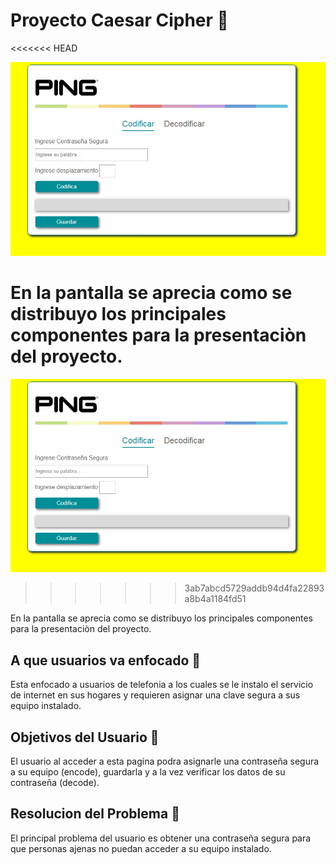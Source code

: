 # Proyecto Caesar Cipher 📄
<<<<<<< HEAD

![image](https://github.com/Daianatk/LIM009-Cipher/blob/master/img/pantalla.jpg)

En la pantalla  se aprecia como se distribuyo los principales componentes para la presentaciòn del proyecto.
=======

![image](https://github.com/Daianatk/LIM009-Cipher/blob/master/img/pantalla.jpg)
>>>>>>> 3ab7abcd5729addb94d4fa22893a8b4a1184fd51

En la pantalla  se aprecia como se distribuyo los principales componentes para la presentaciòn del proyecto.

## A que usuarios va enfocado 📄

Esta enfocado a usuarios de telefonia a los cuales se le instalo el servicio de internet en sus hogares y requieren asignar una clave segura a sus equipo instalado.


## Objetivos del Usuario 📄

El usuario al acceder a esta pagina podra asignarle una contraseña segura a su equipo (encode), guardarla y a la vez verificar los datos de su contraseña (decode).

## Resolucion del Problema 📄

El principal problema del usuario es obtener una contraseña segura para que personas ajenas no puedan acceder a su equipo instalado.
